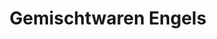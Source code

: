 ---
title: "Gemischtwaren Engels"
url: /bernau-bei-berlin/gemischtwaren-engels/
shop: Schreibwaren
---
